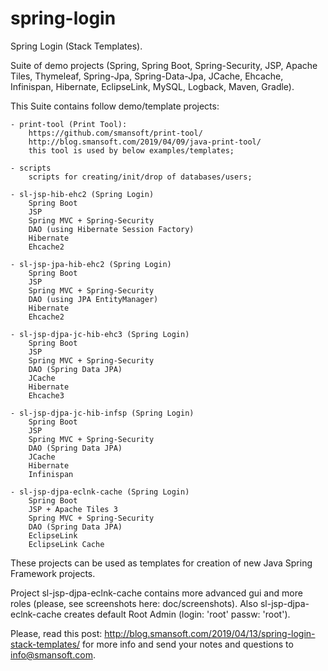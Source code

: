 # spring-login

Spring Login (Stack Templates).

Suite of demo projects (Spring, Spring Boot, Spring-Security, JSP, Apache Tiles, Thymeleaf, Spring-Jpa, Spring-Data-Jpa, JCache, Ehcache, Infinispan, Hibernate, EclipseLink, MySQL, Logback, Maven, Gradle).

This Suite contains follow demo/template projects:

	- print-tool (Print Tool):
		https://github.com/smansoft/print-tool/
		http://blog.smansoft.com/2019/04/09/java-print-tool/
		this tool is used by below examples/templates;
	
	- scripts 
		scripts for creating/init/drop of databases/users;

	- sl-jsp-hib-ehc2 (Spring Login)
		Spring Boot
		JSP
		Spring MVC + Spring-Security
		DAO (using Hibernate Session Factory)
		Hibernate
		Ehcache2
	
	- sl-jsp-jpa-hib-ehc2 (Spring Login)
		Spring Boot
		JSP
		Spring MVC + Spring-Security
		DAO (using JPA EntityManager)
		Hibernate
		Ehcache2

	- sl-jsp-djpa-jc-hib-ehc3 (Spring Login)
		Spring Boot
		JSP
		Spring MVC + Spring-Security
		DAO (Spring Data JPA)
		JCache
		Hibernate
		Ehcache3
	
	- sl-jsp-djpa-jc-hib-infsp (Spring Login)
		Spring Boot
		JSP
		Spring MVC + Spring-Security
		DAO (Spring Data JPA)
		JCache
		Hibernate
		Infinispan

	- sl-jsp-djpa-eclnk-cache (Spring Login)
		Spring Boot
		JSP + Apache Tiles 3
		Spring MVC + Spring-Security
		DAO (Spring Data JPA)
		EclipseLink
		EclipseLink Cache


These projects can be used as templates for creation of new Java Spring Framework projects.

Project sl-jsp-djpa-eclnk-cache contains more advanced gui and more roles 
(please, see screenshots here: doc/screenshots).
Also sl-jsp-djpa-eclnk-cache creates default Root Admin (login: 'root' passw: 'root').

Please, read this post: http://blog.smansoft.com/2019/04/13/spring-login-stack-templates/
for more info and send your notes and questions to info@smansoft.com.
